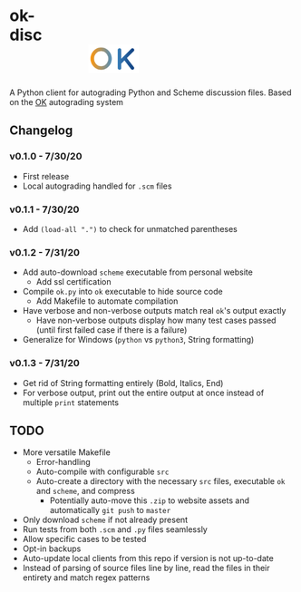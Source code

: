 <p align="center"><h1>ok-disc&nbsp;&nbsp;&nbsp;&nbsp;&nbsp;&nbsp;&nbsp;&nbsp;&nbsp;&nbsp;&nbsp;&nbsp;&nbsp;&nbsp;&nbsp;&nbsp;&nbsp;&nbsp;&nbsp;&nbsp;&nbsp;&nbsp;&nbsp;&nbsp;&nbsp;&nbsp;&nbsp;&nbsp;&nbsp;&nbsp;&nbsp;&nbsp;&nbsp;&nbsp;&nbsp;&nbsp;&nbsp;&nbsp;&nbsp;&nbsp;&nbsp;&nbsp;&nbsp;&nbsp;&nbsp;&nbsp;&nbsp;&nbsp;&nbsp;&nbsp;&nbsp;&nbsp;&nbsp;&nbsp;&nbsp;&nbsp;&nbsp;&nbsp;&nbsp;&nbsp;&nbsp;&nbsp;&nbsp;&nbsp;&nbsp;&nbsp;&nbsp;&nbsp;&nbsp;&nbsp;&nbsp;&nbsp;&nbsp;&nbsp;&nbsp;&nbsp;&nbsp;&nbsp;&nbsp;&nbsp;&nbsp;&nbsp;&nbsp;&nbsp;&nbsp;&nbsp;&nbsp;&nbsp;<img src="https://github.com/LarynQi/ok-disc/blob/master/assets/ok-logo.png" alt="drawing" height="50"/></h1></p>

A Python client for autograding Python and Scheme discussion files. Based on the [OK](https://github.com/okpy/ok-client) autograding system 

## Changelog
### v0.1.0 - 7/30/20
* First release
* Local autograding handled for `.scm` files

### v0.1.1 - 7/30/20
* Add `(load-all ".")` to check for unmatched parentheses

### v0.1.2 - 7/31/20
* Add auto-download `scheme` executable from personal website
  * Add ssl certification
* Compile `ok.py` into `ok` executable to hide source code
  * Add Makefile to automate compilation
* Have verbose and non-verbose outputs match real `ok`'s output exactly
  * Have non-verbose outputs display how many test cases passed (until first failed case if there is a failure)
* Generalize for Windows (`python` vs `python3`, String formatting)

### v0.1.3 - 7/31/20
* Get rid of String formatting entirely (Bold, Italics, End)
* For verbose output, print out the entire output at once instead of multiple `print` statements

## TODO
* More versatile Makefile
  * Error-handling
  * Auto-compile with configurable `src`
  * Auto-create a directory with the necessary `src` files, executable `ok` and `scheme`, and compress
    * Potentially auto-move this `.zip` to website assets and automatically `git push` to `master`
* Only download `scheme` if not already present
* Run tests from both `.scm` and `.py` files seamlessly
* Allow specific cases to be tested
* Opt-in backups
* Auto-update local clients from this repo if version is not up-to-date
* Instead of parsing of source files line by line, read the files in their entirety and match regex patterns
